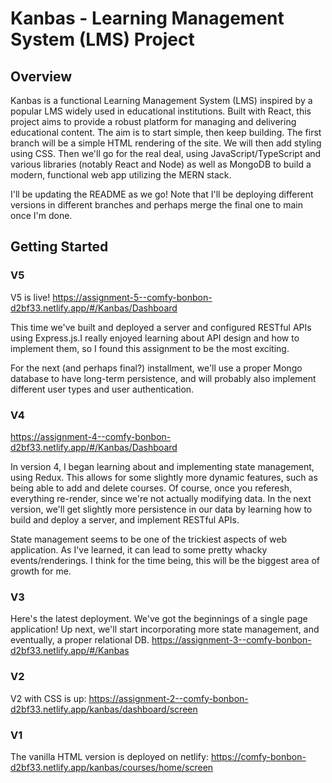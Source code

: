 # Kanbas - Learning Management System (LMS) Project

## Overview

Kanbas is a functional Learning Management System (LMS) inspired by a popular LMS widely used in educational institutions. Built with React, this project aims to provide a robust platform for managing and delivering educational content. The aim is to start simple, then keep building. The first branch will be a simple HTML rendering of the site. We will then add styling using CSS. Then we'll go for the real deal, using JavaScript/TypeScript and various libraries (notably React and Node) as well as MongoDB to build a modern, functional web app utilizing the MERN stack. 

I'll be updating the README as we go! Note that I'll be deploying different versions in different branches and perhaps merge the final one to main once I'm done.

## Getting Started

### V5 
V5 is live! https://assignment-5--comfy-bonbon-d2bf33.netlify.app/#/Kanbas/Dashboard

This time we've built and deployed a server and configured RESTful APIs using Express.js.I really enjoyed learning about API design and how to implement them, so I found this assignment to be the most exciting. 

For the next (and perhaps final?) installment, we'll use a proper Mongo database to have long-term persistence, and will probably also implement different user types and user authentication.

### V4
https://assignment-4--comfy-bonbon-d2bf33.netlify.app/#/Kanbas/Dashboard 

In version 4, I began learning about and implementing state management, using Redux. This allows for some slightly more dynamic features, such as being able to add and delete courses. Of course, once you referesh, everything re-render, since we're not actually modifying data. In the next version, we'll get slightly more persistence in our data by learning how to build and deploy a server, and implement RESTful APIs.

State management seems to be one of the trickiest aspects of web application. As I've learned, it can lead to some pretty whacky events/renderings. I think for the time being, this will be the biggest area of growth for me. 

### V3
Here's the latest deployment. We've got the beginnings of a single page application! Up next, we'll start incorporating more state management, and eventually, a proper relational DB. https://assignment-3--comfy-bonbon-d2bf33.netlify.app/#/Kanbas

### V2
V2 with CSS is up: https://assignment-2--comfy-bonbon-d2bf33.netlify.app/kanbas/dashboard/screen

### V1

The vanilla HTML version is deployed on netlify: https://comfy-bonbon-d2bf33.netlify.app/kanbas/courses/home/screen



